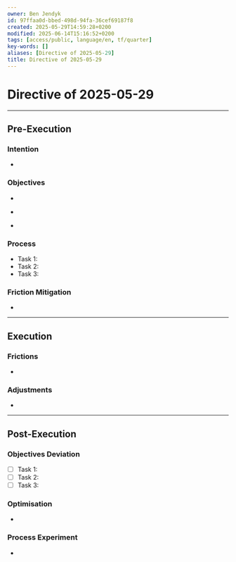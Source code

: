 ```yaml
---
owner: Ben Jendyk
id: 97ffaa0d-bbed-498d-94fa-36cef69187f8
created: 2025-05-29T14:59:28+0200
modified: 2025-06-14T15:16:52+0200
tags: [access/public, language/en, tf/quarter]
key-words: []
aliases: [Directive of 2025-05-29]
title: Directive of 2025-05-29
---
```


# Directive of 2025-05-29

---

## Pre-Execution

### Intention
<!-- What broader chief aim do you want to focus on today? -->
- 

### Objectives
<!-- Most critical task 1 – outcome-driven, not just an activity. -->
- 
<!-- Most critical task 2 – make it concrete and measurable. -->
- 
<!-- Most critical task 3 – must fit within the day’s execution capacity. -->
-  

### Process
<!-- How will this be executed most efficiently? E.g., deep work session, batching tasks, specific tool usage. -->
- Task 1: 
- Task 2: 
- Task 3: 

### Friction Mitigation
<!-- What are the biggest risks to focus/execution today? E.g., distractions, decision fatigue, overplanning. -->
- 

---

## Execution

### Frictions
<!-- What slowed execution today? E.g., distractions, over-perfection, slow decision-making, unexpected blockers. -->
- 

### Adjustments
<!-- What tweaks were made mid-day to maintain efficiency? Only note direct changes to process. -->
- 

---

## Post-Execution

### Objectives Deviation
<!-- Did execution match expectation? If not, what caused deviation? -->
- [ ] Task 1:
- [ ] Task 2:  
- [ ] Task 3:  

### Optimisation
<!-- What execution inefficiency should be addressed tomorrow? Focus on a single high-leverage improvement. -->
- 

### Process Experiment
<!-- What **one small tweak** will be tested tomorrow to refine execution? Keep it experimental and specific. -->
- 